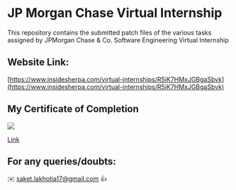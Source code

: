# JP Morgan Chase Virtual Internship

This repository contains the submitted patch files of the various tasks assigned by JPMorgan Chase &amp; Co. Software Engineering Virtual Internship

## Website Link:

[https://www.insidesherpa.com/virtual-internships/R5iK7HMxJGBgaSbvk](https://www.insidesherpa.com/virtual-internships/R5iK7HMxJGBgaSbvk)

## My Certificate of Completion 

![](https://github.com/saketlakhotia17/JPMorgan-Chase-Virtual-Internship/blob/main/Screenshot%202021-06-22%20at%208.11.10%20AM.png)

[Link](https://insidesherpa.s3.amazonaws.com/completion-certificates/JP%20Morgan/R5iK7HMxJGBgaSbvk_JPMorgan%20Chase_txC6DcnMt3TnLDAKb_completion_certificate.pdf)

## For any queries/doubts:

:envelope: saket.lakhotia17@gmail.com :thumbsup:
